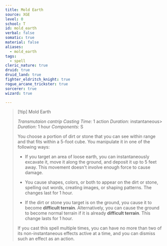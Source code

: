 ```yaml
---
title: Mold Earth
source: XGE
level: 0
school: T
id: mold_earth
verbal: false
somatic: true
material: false
aliases:
  - mold_earth
tags:
  - spell
cleric_nature: true
druid: true
druid_land: true
fighter_eldritch_knight: true
rogue_arcane_trickster: true
sorcerer: true
wizard: true

---
```

>[!tip] Mold Earth
>
> *Transmutaion cantrip*
> *Casting Time:* 1 action
> *Duration:* instantaneous> *Duration:* 1 hour
> *Components:* S
>
>You choose a portion of dirt or stone that you can see within range and that fits within a 5-foot cube. You manipulate it in one of the following ways:
>
>-  If you target an area of loose earth, you can instantaneously excavate it, move it along the ground, and deposit it up to 5 feet away. This movement doesn't involve enough force to cause damage.
>
>-  You cause shapes, colors, or both to appear on the dirt or stone, spelling out words, creating images, or shaping patterns. The changes last for 1 hour.
>
>-  If the dirt or stone you target is on the ground, you cause it to become **difficult terrain**. Alternatively, you can cause the ground to become normal terrain if it is already **difficult terrain**. This change lasts for 1 hour.
>
>If you cast this spell multiple times, you can have no more than two of its non-instantaneous effects active at a time, and you can dismiss such an effect as an action.
>

